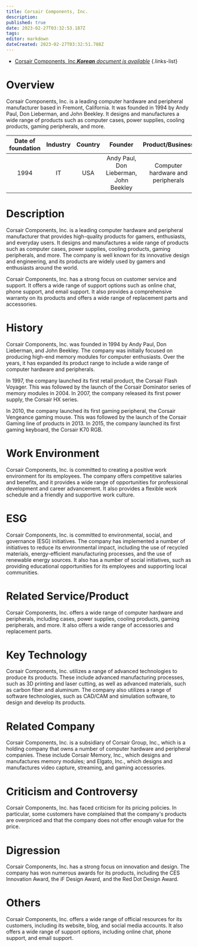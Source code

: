 ```yaml
---
title: Corsair Components, Inc.
description: 
published: true
date: 2023-02-27T03:32:53.187Z
tags: 
editor: markdown
dateCreated: 2023-02-27T03:32:51.788Z
---
```


- [Corsair Components, Inc.***Korean** document is available*](/ko/Knowledge-base/Dictionary/Company/corsair-components-inc-)
{.links-list}


# Overview

Corsair Components, Inc. is a leading computer hardware and peripheral manufacturer based in Fremont, California. It was founded in 1994 by Andy Paul, Don Lieberman, and John Beekley. It designs and manufactures a wide range of products such as computer cases, power supplies, cooling products, gaming peripherals, and more.

| Date of foundation | Industry | Country | Founder | Product/Business | Number of employees | Location of headquarters | Company website |
|:-----------------:|:-------:|:-------:|:-------:|:----------------:|:------------------:|:---------------------:|:----------------:|
|      1994         |  IT     |  USA    |  Andy Paul, Don Lieberman, John Beekley | Computer hardware and peripherals | 4,000 | Fremont, California | [Corsair Components](https://www.corsair.com/) |

# Description

Corsair Components, Inc. is a leading computer hardware and peripheral manufacturer that provides high-quality products for gamers, enthusiasts, and everyday users. It designs and manufactures a wide range of products such as computer cases, power supplies, cooling products, gaming peripherals, and more. The company is well known for its innovative design and engineering, and its products are widely used by gamers and enthusiasts around the world.

Corsair Components, Inc. has a strong focus on customer service and support. It offers a wide range of support options such as online chat, phone support, and email support. It also provides a comprehensive warranty on its products and offers a wide range of replacement parts and accessories.

# History

Corsair Components, Inc. was founded in 1994 by Andy Paul, Don Lieberman, and John Beekley. The company was initially focused on producing high-end memory modules for computer enthusiasts. Over the years, it has expanded its product range to include a wide range of computer hardware and peripherals.

In 1997, the company launched its first retail product, the Corsair Flash Voyager. This was followed by the launch of the Corsair Dominator series of memory modules in 2004. In 2007, the company released its first power supply, the Corsair HX series.

In 2010, the company launched its first gaming peripheral, the Corsair Vengeance gaming mouse. This was followed by the launch of the Corsair Gaming line of products in 2013. In 2015, the company launched its first gaming keyboard, the Corsair K70 RGB.

# Work Environment

Corsair Components, Inc. is committed to creating a positive work environment for its employees. The company offers competitive salaries and benefits, and it provides a wide range of opportunities for professional development and career advancement. It also provides a flexible work schedule and a friendly and supportive work culture.

# ESG

Corsair Components, Inc. is committed to environmental, social, and governance (ESG) initiatives. The company has implemented a number of initiatives to reduce its environmental impact, including the use of recycled materials, energy-efficient manufacturing processes, and the use of renewable energy sources. It also has a number of social initiatives, such as providing educational opportunities for its employees and supporting local communities.

# Related Service/Product

Corsair Components, Inc. offers a wide range of computer hardware and peripherals, including cases, power supplies, cooling products, gaming peripherals, and more. It also offers a wide range of accessories and replacement parts.

# Key Technology

Corsair Components, Inc. utilizes a range of advanced technologies to produce its products. These include advanced manufacturing processes, such as 3D printing and laser cutting, as well as advanced materials, such as carbon fiber and aluminum. The company also utilizes a range of software technologies, such as CAD/CAM and simulation software, to design and develop its products.

# Related Company

Corsair Components, Inc. is a subsidiary of Corsair Group, Inc., which is a holding company that owns a number of computer hardware and peripheral companies. These include Corsair Memory, Inc., which designs and manufactures memory modules; and Elgato, Inc., which designs and manufactures video capture, streaming, and gaming accessories.

# Criticism and Controversy

Corsair Components, Inc. has faced criticism for its pricing policies. In particular, some customers have complained that the company's products are overpriced and that the company does not offer enough value for the price.

# Digression

Corsair Components, Inc. has a strong focus on innovation and design. The company has won numerous awards for its products, including the CES Innovation Award, the iF Design Award, and the Red Dot Design Award.

# Others

Corsair Components, Inc. offers a wide range of official resources for its customers, including its website, blog, and social media accounts. It also offers a wide range of support options, including online chat, phone support, and email support.